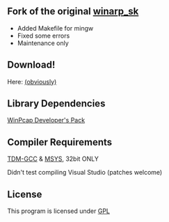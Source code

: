 ﻿## Fork of the original [winarp_sk](http://sid.rstack.org/arp-sk/)
* Added Makefile for mingw
* Fixed some errors
* Maintenance only

## Download!
Here: [(obviously)](https://github.com/Chocobo1/winarp_sk_fork/releases)

## Library Dependencies
[WinPcap Developer's Pack](http://www.winpcap.org/devel.htm)

## Compiler Requirements
[TDM-GCC](http://tdm-gcc.tdragon.net/) & [MSYS](http://www.mingw.org/wiki/MSYS), 32bit ONLY

Didn't test compiling Visual Studio (patches welcome)

## License
This program is licensed under [GPL](https://www.gnu.org/licenses/)
